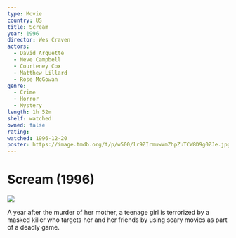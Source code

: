 ```yaml
---
type: Movie
country: US
title: Scream
year: 1996
director: Wes Craven
actors:
  - David Arquette
  - Neve Campbell
  - Courteney Cox
  - Matthew Lillard
  - Rose McGowan
genre:
  - Crime
  - Horror
  - Mystery
length: 1h 52m
shelf: watched
owned: false
rating:
watched: 1996-12-20
poster: https://image.tmdb.org/t/p/w500/lr9ZIrmuwVmZhpZuTCW8D9g0ZJe.jpg
---
```


# Scream (1996)

![](https://image.tmdb.org/t/p/w500/lr9ZIrmuwVmZhpZuTCW8D9g0ZJe.jpg)

A year after the murder of her mother, a teenage girl is terrorized by a masked killer who targets her and her friends by using scary movies as part of a deadly game.